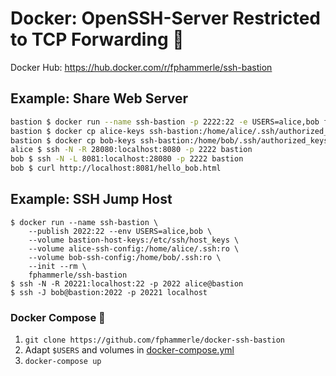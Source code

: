 # Docker: OpenSSH-Server Restricted to TCP Forwarding 🐳

Docker Hub: https://hub.docker.com/r/fphammerle/ssh-bastion

## Example: Share Web Server

```sh
bastion $ docker run --name ssh-bastion -p 2222:22 -e USERS=alice,bob fphammerle/ssh-bastion
bastion $ docker cp alice-keys ssh-bastion:/home/alice/.ssh/authorized_keys
bastion $ docker cp bob-keys ssh-bastion:/home/bob/.ssh/authorized_keys
alice $ ssh -N -R 28080:localhost:8080 -p 2222 bastion
bob $ ssh -N -L 8081:localhost:28080 -p 2222 bastion
bob $ curl http://localhost:8081/hello_bob.html
```

## Example: SSH Jump Host

```
$ docker run --name ssh-bastion \
    --publish 2022:22 --env USERS=alice,bob \
    --volume bastion-host-keys:/etc/ssh/host_keys \
    --volume alice-ssh-config:/home/alice/.ssh:ro \
    --volume bob-ssh-config:/home/bob/.ssh:ro \
    --init --rm \
    fphammerle/ssh-bastion
$ ssh -N -R 20221:localhost:22 -p 2022 alice@bastion
$ ssh -J bob@bastion:2022 -p 20221 localhost
```

### Docker Compose 🐙

1. `git clone https://github.com/fphammerle/docker-ssh-bastion`
2. Adapt `$USERS` and volumes in [docker-compose.yml](docker-compose.yml)
3. `docker-compose up`
